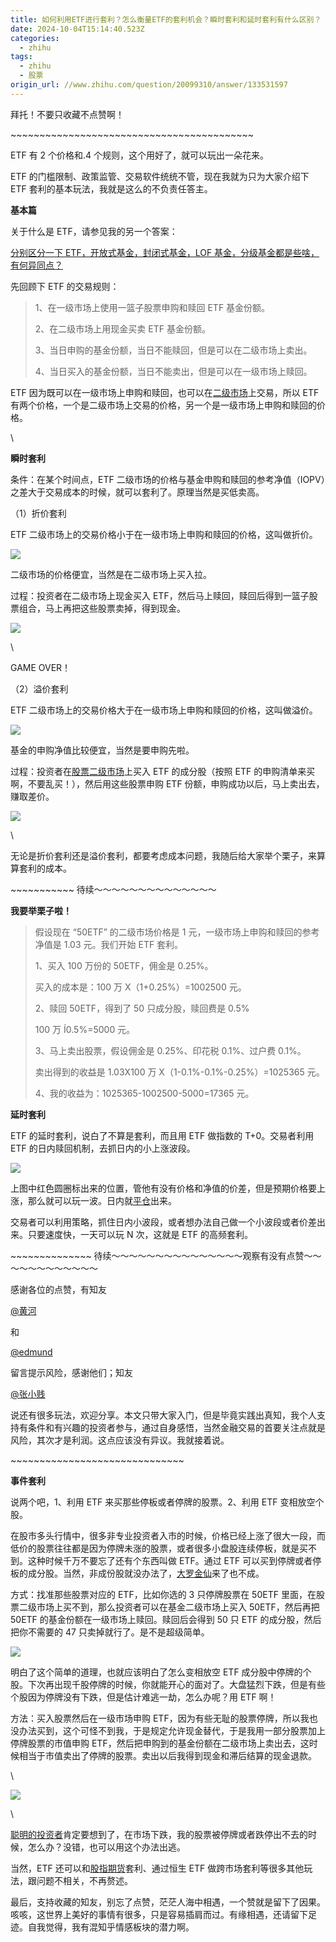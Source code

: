 ```yaml
---
title: 如何利用ETF进行套利？怎么衡量ETF的套利机会？瞬时套利和延时套利有什么区别？
date: 2024-10-04T15:14:40.523Z
categories:
  - zhihu
tags:
  - zhihu
  - 股票
origin_url: //www.zhihu.com/question/20099310/answer/133531597
---
```

拜托！不要只收藏不点赞啊！

\~\~\~\~\~\~\~\~\~\~\~\~\~\~\~\~\~\~\~\~\~\~\~\~\~\~\~\~\~\~\~\~\~\~\~\~\~\~\~\~\~\~

ETF 有 2 个价格和.4 个规则，这个用好了，就可以玩出一朵花来。

ETF 的门槛限制、政策监管、交易软件统统不管，现在我就为只为大家介绍下 ETF 套利的基本玩法，我就是这么的不负责任答主。

**基本篇**

关于什么是 ETF，请参见我的另一个答案：

[分别区分一下 ETF，开放式基金，封闭式基金，LOF 基金，分级基金都是些啥，有何异同点？](https://www.zhihu.com/question/30549213)

先回顾下 ETF 的交易规则：

> 1、在一级市场上使用一篮子股票申购和赎回 ETF 基金份额。
>
> 2、在二级市场上用现金买卖 ETF 基金份额。
>
> 3、当日申购的基金份额，当日不能赎回，但是可以在二级市场上卖出。
>
> 4、当日买入的基金份额，当日不能卖出，但是可以在一级市场上赎回。

ETF 因为既可以在一级市场上申购和赎回，也可以在[二级市场](https://zhida.zhihu.com/search?content_id=48932662\&content_type=Answer\&match_order=3\&q=%E4%BA%8C%E7%BA%A7%E5%B8%82%E5%9C%BA\&zd_token=eyJhbGciOiJIUzI1NiIsInR5cCI6IkpXVCJ9.eyJpc3MiOiJ6aGlkYV9zZXJ2ZXIiLCJleHAiOjE3MjgyMjc2NzIsInEiOiLkuoznuqfluILlnLoiLCJ6aGlkYV9zb3VyY2UiOiJlbnRpdHkiLCJjb250ZW50X2lkIjo0ODkzMjY2MiwiY29udGVudF90eXBlIjoiQW5zd2VyIiwibWF0Y2hfb3JkZXIiOjMsInpkX3Rva2VuIjpudWxsfQ.5_8AVOvkVOOGK74lQEqcPXC8JZ24z6ATxsxeZo8MNio\&zhida_source=entity)上交易，所以 ETF 有两个价格，一个是二级市场上交易的价格，另一个是一级市场上申购和赎回的价格。

\


**瞬时套利**

条件：在某个时间点，ETF 二级市场的价格与基金申购和赎回的参考净值（IOPV）之差大于交易成本的时候，就可以套利了。原理当然是买低卖高。

（1）折价套利

ETF 二级市场上的交易价格小于在一级市场上申购和赎回的价格，这叫做折价。

![](https://picx.zhimg.com/50/v2-816859c8a19344fd22f53009788185b7_720w.jpg?source=2c26e567)

二级市场的价格便宜，当然是在二级市场上买入拉。

过程：投资者在二级市场上现金买入 ETF，然后马上赎回，赎回后得到一篮子股票组合，马上再把这些股票卖掉，得到现金。

![](https://pic1.zhimg.com/50/v2-328c88b7675c15f494d381f773066546_720w.jpg?source=2c26e567)

\


GAME OVER！

（2）溢价套利

ETF 二级市场上的交易价格大于在一级市场上申购和赎回的价格，这叫做溢价。

![](https://picx.zhimg.com/50/v2-cb3b86376acb8ed084fc19acad52ac47_720w.jpg?source=2c26e567)

基金的申购净值比较便宜，当然是要申购先啦。

过程：投资者在[股票二级市场](https://zhida.zhihu.com/search?content_id=48932662\&content_type=Answer\&match_order=1\&q=%E8%82%A1%E7%A5%A8%E4%BA%8C%E7%BA%A7%E5%B8%82%E5%9C%BA\&zd_token=eyJhbGciOiJIUzI1NiIsInR5cCI6IkpXVCJ9.eyJpc3MiOiJ6aGlkYV9zZXJ2ZXIiLCJleHAiOjE3MjgyMjc2NzIsInEiOiLogqHnpajkuoznuqfluILlnLoiLCJ6aGlkYV9zb3VyY2UiOiJlbnRpdHkiLCJjb250ZW50X2lkIjo0ODkzMjY2MiwiY29udGVudF90eXBlIjoiQW5zd2VyIiwibWF0Y2hfb3JkZXIiOjEsInpkX3Rva2VuIjpudWxsfQ.9v1yeIVcPJMM5s6MPu1HKEyKILIg4vTu38LxAn64gpI\&zhida_source=entity)上买入 ETF 的成分股（按照 ETF 的申购清单来买啊，不要乱买！），然后用这些股票申购 ETF 份额，申购成功以后，马上卖出去，赚取差价。

![](https://pica.zhimg.com/50/v2-a70997521cc1705fd9fcb715d4db0cc1_720w.jpg?source=2c26e567)

\


无论是折价套利还是溢价套利，都要考虑成本问题，我随后给大家举个栗子，来算算套利的成本。

\~\~\~\~\~\~\~\~\~\~\~ 待续～～～～～～～～～～～～～～

&#x20;**我要举栗子啦！**&#x20;

> 假设现在 “50ETF” 的二级市场价格是 1 元，一级市场上申购和赎回的参考净值是 1.03 元。我们开始 ETF 套利。
>
> 1、买入 100 万份的 50ETF，佣金是 0.25%。
>
> 买入的成本是：100 万 X（1+0.25%）=1002500 元。
>
> 2、赎回 50ETF，得到了 50 只成分股，赎回费是 0.5%
>
> 100 万 Í0.5%=5000 元。
>
> 3、马上卖出股票，假设佣金是 0.25%、印花税 0.1%、过户费 0.1%。
>
> 卖出得到的收益是 1.03X100 万 X（1-0.1%-0.1%-0.25%）=1025365 元。
>
> 4、我的收益为：1025365-1002500-5000=17365 元。

**延时套利**

ETF 的延时套利，说白了不算是套利，而且用 ETF 做指数的 T+0。交易者利用 ETF 的日内赎回机制，去抓日内的小上涨波段。

![](https://pic1.zhimg.com/50/v2-fe92a00fc562425b3f8e97b86b93991c_720w.jpg?source=2c26e567)

上图中红色圆圈标出来的位置，管他有没有价格和净值的价差，但是预期价格要上涨，那么就可以玩一波。日内就[平仓](https://zhida.zhihu.com/search?content_id=48932662\&content_type=Answer\&match_order=1\&q=%E5%B9%B3%E4%BB%93\&zd_token=eyJhbGciOiJIUzI1NiIsInR5cCI6IkpXVCJ9.eyJpc3MiOiJ6aGlkYV9zZXJ2ZXIiLCJleHAiOjE3MjgyMjc2NzIsInEiOiLlubPku5MiLCJ6aGlkYV9zb3VyY2UiOiJlbnRpdHkiLCJjb250ZW50X2lkIjo0ODkzMjY2MiwiY29udGVudF90eXBlIjoiQW5zd2VyIiwibWF0Y2hfb3JkZXIiOjEsInpkX3Rva2VuIjpudWxsfQ.rc_YlcycIK3tbZsSChCae0PFxd7gYBLok5-OM477iyM\&zhida_source=entity)出来。

交易者可以利用策略，抓住日内小波段，或者想办法自己做一个小波段或者价差出来。只要速度快，一天可以玩 N 次，这就是 ETF 的高频套利。

\~\~\~\~\~\~\~\~\~\~\~\~\~\~ 待续～～～～～～～～～～～～～～～观察有没有点赞～～～～～～～～～～～～

感谢各位的点赞，有知友

[@黄河](//www.zhihu.com/people/949831f57f57d0768d530935998aee00)

和

[@edmund](//www.zhihu.com/people/077e6cd89ac5c814a04404f41cd6befe)

留言提示风险，感谢他们；知友

[@张小贱](//www.zhihu.com/people/320975e862233c8883166623ef2f71ec)

说还有很多玩法，欢迎分享。本文只带大家入门，但是毕竟实践出真知，我个人支持有条件和有兴趣的投资者参与，通过自身感悟，当然金融交易的首要关注点就是风险，其次才是利润。这点应该没有异议。我就接着说。

\~\~\~\~\~\~\~\~\~\~\~\~\~\~\~\~\~\~\~\~\~\~\~\~\~\~\~\~\~\~

**事件套利**

说两个吧，1、利用 ETF 来买那些停板或者停牌的股票。2、利用 ETF 变相放空个股。

在股市多头行情中，很多非专业投资者入市的时候，价格已经上涨了很大一段，而低价的股票往往都是因为停牌未涨的股票，或者很多小盘股连续停板，就是买不到。这种时候千万不要忘了还有个东西叫做 ETF。通过 ETF 可以买到停牌或者停板的成分股。当然，非成份股就没办法了，[大罗金仙](https://zhida.zhihu.com/search?content_id=48932662\&content_type=Answer\&match_order=1\&q=%E5%A4%A7%E7%BD%97%E9%87%91%E4%BB%99\&zd_token=eyJhbGciOiJIUzI1NiIsInR5cCI6IkpXVCJ9.eyJpc3MiOiJ6aGlkYV9zZXJ2ZXIiLCJleHAiOjE3MjgyMjc2NzIsInEiOiLlpKfnvZfph5Hku5kiLCJ6aGlkYV9zb3VyY2UiOiJlbnRpdHkiLCJjb250ZW50X2lkIjo0ODkzMjY2MiwiY29udGVudF90eXBlIjoiQW5zd2VyIiwibWF0Y2hfb3JkZXIiOjEsInpkX3Rva2VuIjpudWxsfQ.kYu1Bj3BSL1M8fVCM6iVe0Dtilg3IurLWqddKHHgDvM\&zhida_source=entity)来了也不成。

方式：找准那些股票对应的 ETF，比如你选的 3 只停牌股票在 50ETF 里面，在股票二级市场上买不到，那么投资者可以在基金二级市场上买入 50ETF，然后再把 50ETF 的基金份额在一级市场上赎回。赎回后会得到 50 只 ETF 的成分股，然后把你不需要的 47 只卖掉就行了。是不是超级简单。

![](https://pic1.zhimg.com/50/v2-972d683f58d0e86f1e2317bbf4caaef2_720w.jpg?source=2c26e567)

明白了这个简单的道理，也就应该明白了怎么变相放空 ETF 成分股中停牌的个股。下次再出现千股停牌的时候，你就能开心的面对了。大盘猛烈下跌，但是有些个股因为停牌没有下跌，但是估计难逃一劫，怎么办呢？用 ETF 啊！

方法：买入股票然后在一级市场申购 ETF，因为有些无耻的股票停牌，所以我也没办法买到，这个可怪不到我，于是规定允许现金替代，于是我用一部分股票加上停牌股票的市值申购 ETF，然后把申购到的基金份额在二级市场上卖出去，这时候相当于市值卖出了停牌的股票。卖出以后我得到现金和滞后结算的现金退款。

\


![](https://pica.zhimg.com/50/v2-4f4c711788f0a60e9dd85d8d134de0be_720w.jpg?source=2c26e567)

\


[聪明的投资者](https://zhida.zhihu.com/search?content_id=48932662\&content_type=Answer\&match_order=1\&q=%E8%81%AA%E6%98%8E%E7%9A%84%E6%8A%95%E8%B5%84%E8%80%85\&zd_token=eyJhbGciOiJIUzI1NiIsInR5cCI6IkpXVCJ9.eyJpc3MiOiJ6aGlkYV9zZXJ2ZXIiLCJleHAiOjE3MjgyMjc2NzIsInEiOiLogarmmI7nmoTmipXotYTogIUiLCJ6aGlkYV9zb3VyY2UiOiJlbnRpdHkiLCJjb250ZW50X2lkIjo0ODkzMjY2MiwiY29udGVudF90eXBlIjoiQW5zd2VyIiwibWF0Y2hfb3JkZXIiOjEsInpkX3Rva2VuIjpudWxsfQ.6Xer94ptT3Tn5bX_dS1cpBRgp1HvhqZ5hZe81AFyemw\&zhida_source=entity)肯定要想到了，在市场下跌，我的股票被停牌或者跌停出不去的时候，怎么办？没错，也可以用这个办法出逃。

当然，ETF 还可以和[股指期货](https://zhida.zhihu.com/search?content_id=48932662\&content_type=Answer\&match_order=1\&q=%E8%82%A1%E6%8C%87%E6%9C%9F%E8%B4%A7\&zd_token=eyJhbGciOiJIUzI1NiIsInR5cCI6IkpXVCJ9.eyJpc3MiOiJ6aGlkYV9zZXJ2ZXIiLCJleHAiOjE3MjgyMjc2NzIsInEiOiLogqHmjIfmnJ_otKciLCJ6aGlkYV9zb3VyY2UiOiJlbnRpdHkiLCJjb250ZW50X2lkIjo0ODkzMjY2MiwiY29udGVudF90eXBlIjoiQW5zd2VyIiwibWF0Y2hfb3JkZXIiOjEsInpkX3Rva2VuIjpudWxsfQ.d-71CszJRO90Zb-Zrmg-3BIh_q6iH8meqaEPX-vBxqc\&zhida_source=entity)套利、通过恒生 ETF 做跨市场套利等很多其他玩法，跟问题不相关，不再赘述。

最后，支持收藏的知友，别忘了点赞，茫茫人海中相遇，一个赞就是留下了因果。咳咳，这世界上美好的事情有很多，只是容易插肩而过。有缘相遇，还请留下足迹。自我觉得，我有混知乎情感板块的潜力啊。
